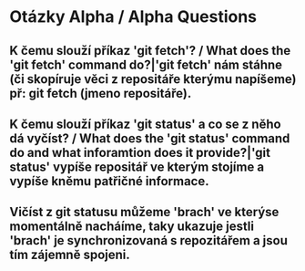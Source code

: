 # Otázky Alpha / Alpha Questions

## K čemu slouží příkaz 'git fetch'? / What does the 'git fetch' command do?|'git fetch' nám stáhne (či skopíruje věci z repositáře kterýmu napíšeme) př: git fetch (jmeno repositáře).

## K čemu slouží příkaz 'git status' a co se z něho dá vyčíst? / What does the 'git status' command do and what inforamtion does it provide?|'git status' vypíše repositář ve kterým stojíme a vypíše kněmu patřičné informace.
## Vičíst z git statusu můžeme 'brach' ve kterýse momentálně nacháíme, taky ukazuje jestli 'brach' je synchronizovaná s repozitářem a jsou tím zájemně spojeni.
